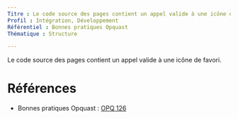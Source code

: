 ```yaml
---
Titre : Le code source des pages contient un appel valide à une icône de favori.
Profil : Intégration, Développement
Référentiel : Bonnes pratiques Opquast
Thématique : Structure

---
```

Le code source des pages contient un appel valide à une icône de favori.

# Références

*   Bonnes pratiques Opquast : [OPQ 126](https://checklists.opquast.com/fr/qualiteweb/le-code-source-des-pages-contient-un-appel-valide-a-un-icone-de-favori)
